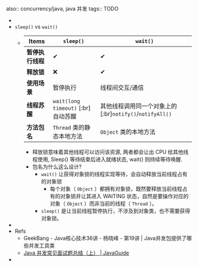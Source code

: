also:: concurrency/java, java 并发
tags:: TODO

-
- `sleep()` vs `wait()`
  - | **Items**   |`sleep()`  | `wait()`  |
    |--|--|--|
    | **暂停执行线程** | ✔     | ✔        |
    | **释放锁**   | ❌        | ✔        |
    | **使用场景** |  暂停执行   | 线程间交互/通信 |
    | **线程苏醒** |`wait(long timeout)` [:br]自动苏醒 |其他线程调用同一个对象上的[:br]`notify()`/`notifyAll()` |
    | **方法包名** | `Thread` 类的静态本地方法　| `Object`  类的本地方法  |
    - 释放锁意味着其他线程可以访问该资源, 两者都会让出 CPU 给其他线程使用, Sleep() 等待结束后进入就绪状态, wait() 则持续等待唤醒.
    - 包名为什么这么设计?
      - `wait()`  让获得对象锁的线程实现等待，会自动释放当前线程占有的对象锁
        - 每个对象（ `Object` ）都拥有对象锁，既然要释放当前线程占有的对象锁并让其进入 WAITING 状态，自然是要操作对应的对象（ `Object` ）而非当前的线程（ `Thread` ）。
      - `sleep()`  是让当前线程暂停执行，不涉及到对象类，也不需要获得对象锁。
-
- Refs
  - GeekBang - Java核心技术36讲 - 杨晓峰 - 第19讲 | Java并发包提供了哪些并发工具类
  - [Java 并发常见面试题总结（上） | JavaGuide](https://javaguide.cn/java/concurrent/java-concurrent-questions-01.html#%E8%AE%A4%E8%AF%86%E7%BA%BF%E7%A8%8B%E6%AD%BB%E9%94%81)
-